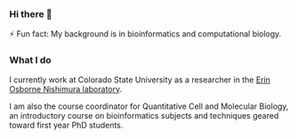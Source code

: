 ### Hi there 👋

⚡ Fun fact: My background is in bioinformatics and computational biology.  


### What I do
I currently work at Colorado State University as a researcher in the [Erin Osborne Nishimura laboratory](onishlab.colostate.edu). 

I am also the course coordinator for Quantitative Cell and Molecular Biology, an introductory course on bioinformatics subjects and techniques geared toward first year PhD students.


<!--
**meekrob/meekrob** is a ✨ _special_ ✨ repository because its `README.md` (this file) appears on your GitHub profile.

Here are some ideas to get you started:

- 🔭 I’m currently working on ...
- 🌱 I’m currently learning ...
- 👯 I’m looking to collaborate on ...
- 🤔 I’m looking for help with ...
- 💬 Ask me about ...
- 📫 How to reach me: ...
- 😄 Pronouns: ...
- ⚡ Fun fact: ...
-->
